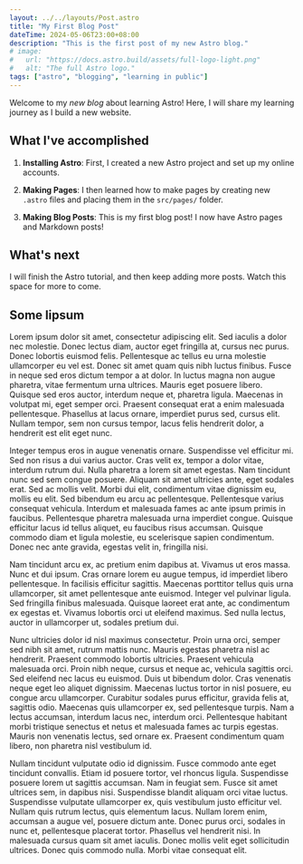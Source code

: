 ```yaml
---
layout: ../../layouts/Post.astro
title: "My First Blog Post"
dateTime: 2024-05-06T23:00+08:00
description: "This is the first post of my new Astro blog."
# image:
#   url: "https://docs.astro.build/assets/full-logo-light.png"
#   alt: "The full Astro logo."
tags: ["astro", "blogging", "learning in public"]
---
```


Welcome to my _new blog_ about learning Astro! Here, I will share my learning journey as I build a new website.

## What I've accomplished

1. **Installing Astro**: First, I created a new Astro project and set up my online accounts.

2. **Making Pages**: I then learned how to make pages by creating new `.astro` files and placing them in the `src/pages/` folder.

3. **Making Blog Posts**: This is my first blog post! I now have Astro pages and Markdown posts!

## What's next

I will finish the Astro tutorial, and then keep adding more posts. Watch this space for more to come.

## Some lipsum

Lorem ipsum dolor sit amet, consectetur adipiscing elit. Sed iaculis a dolor nec molestie. Donec lectus diam, auctor
eget fringilla at, cursus nec purus. Donec lobortis euismod felis. Pellentesque ac tellus eu urna molestie
ullamcorper eu vel est. Donec sit amet quam quis nibh luctus finibus. Fusce in neque sed eros dictum tempor a at
dolor. In luctus magna non augue pharetra, vitae fermentum urna ultrices. Mauris eget posuere libero. Quisque sed
eros auctor, interdum neque et, pharetra ligula. Maecenas in volutpat mi, eget semper orci. Praesent consequat erat
a enim malesuada pellentesque. Phasellus at lacus ornare, imperdiet purus sed, cursus elit. Nullam tempor, sem non
cursus tempor, lacus felis hendrerit dolor, a hendrerit est elit eget nunc.

Integer tempus eros in augue venenatis ornare. Suspendisse vel efficitur mi. Sed non risus a dui varius auctor. Cras
velit ex, tempor a dolor vitae, interdum rutrum dui. Nulla pharetra a lorem sit amet egestas. Nam tincidunt nunc sed
sem congue posuere. Aliquam sit amet ultricies ante, eget sodales erat. Sed ac mollis velit. Morbi dui elit,
condimentum vitae dignissim eu, mollis eu elit. Sed bibendum eu arcu ac pellentesque. Pellentesque varius consequat
vehicula. Interdum et malesuada fames ac ante ipsum primis in faucibus. Pellentesque pharetra malesuada urna
imperdiet congue. Quisque efficitur lacus id tellus aliquet, eu faucibus risus accumsan. Quisque commodo diam et
ligula molestie, eu scelerisque sapien condimentum. Donec nec ante gravida, egestas velit in, fringilla nisi.

Nam tincidunt arcu ex, ac pretium enim dapibus at. Vivamus ut eros massa. Nunc et dui ipsum. Cras ornare lorem eu
augue tempus, id imperdiet libero pellentesque. In facilisis efficitur sagittis. Maecenas porttitor tellus quis urna
ullamcorper, sit amet pellentesque ante euismod. Integer vel pulvinar ligula. Sed fringilla finibus malesuada.
Quisque laoreet erat ante, ac condimentum ex egestas et. Vivamus lobortis orci ut eleifend maximus. Sed nulla
lectus, auctor in ullamcorper ut, sodales pretium dui.

Nunc ultricies dolor id nisl maximus consectetur. Proin urna orci, semper sed nibh sit amet, rutrum mattis nunc.
Mauris egestas pharetra nisl ac hendrerit. Praesent commodo lobortis ultricies. Praesent vehicula malesuada orci.
Proin nibh neque, cursus et neque ac, vehicula sagittis orci. Sed eleifend nec lacus eu euismod. Duis ut bibendum
dolor. Cras venenatis neque eget leo aliquet dignissim. Maecenas luctus tortor in nisl posuere, eu congue arcu
ullamcorper. Curabitur sodales purus efficitur, gravida felis at, sagittis odio. Maecenas quis ullamcorper ex, sed
pellentesque turpis. Nam a lectus accumsan, interdum lacus nec, interdum orci. Pellentesque habitant morbi tristique
senectus et netus et malesuada fames ac turpis egestas. Mauris non venenatis lectus, sed ornare ex. Praesent
condimentum quam libero, non pharetra nisl vestibulum id.

Nullam tincidunt vulputate odio id dignissim. Fusce commodo ante eget tincidunt convallis. Etiam id posuere tortor,
vel rhoncus ligula. Suspendisse posuere lorem ut sagittis accumsan. Nam in feugiat sem. Fusce sit amet ultrices sem,
in dapibus nisi. Suspendisse blandit aliquam orci vitae luctus. Suspendisse vulputate ullamcorper ex, quis
vestibulum justo efficitur vel. Nullam quis rutrum lectus, quis elementum lacus. Nullam lorem enim, accumsan a augue
vel, posuere dictum ante. Donec purus orci, sodales in nunc et, pellentesque placerat tortor. Phasellus vel
hendrerit nisi. In malesuada cursus quam sit amet iaculis. Donec mollis velit eget sollicitudin ultrices. Donec quis
commodo nulla. Morbi vitae consequat elit.
